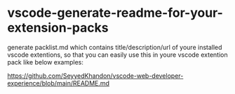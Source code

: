 # vscode-generate-readme-for-your-extension-packs

generate packlist.md which contains title/description/url of youre installed vscode extentions, so that you can easily use this in youre vscode extention pack like below examples:

https://github.com/SeyyedKhandon/vscode-web-developer-experience/blob/main/README.md
